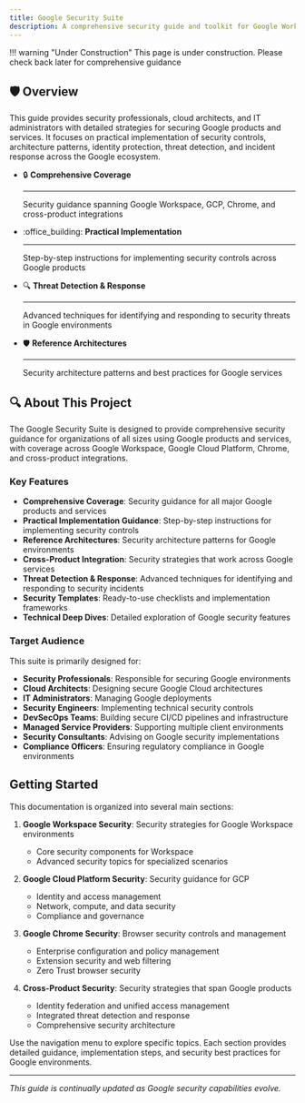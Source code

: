 ```yaml
---
title: Google Security Suite
description: A comprehensive security guide and toolkit for Google Workspace, Google Cloud Platform, and other Google products
---
```


!!! warning "Under Construction"
    This page is under construction. Please check back later for comprehensive guidance



<!-- Hero section is now controlled by the overrides/main.html template -->

## 🛡️ Overview

This guide provides security professionals, cloud architects, and IT administrators with detailed strategies for securing Google products and services. It focuses on practical implementation of security controls, architecture patterns, identity protection, threat detection, and incident response across the Google ecosystem.

<!-- Uses standard Material for MkDocs grid layout -->
<div class="grid cards" markdown>

- :lock: __Comprehensive Coverage__

  ---
  
  Security guidance spanning Google Workspace, GCP, Chrome, and cross-product integrations

- :office_building: __Practical Implementation__

  ---
  
  Step-by-step instructions for implementing security controls across Google products

- :mag: __Threat Detection & Response__

  ---
  
  Advanced techniques for identifying and responding to security threats in Google environments

- :shield: __Reference Architectures__

  ---
  
  Security architecture patterns and best practices for Google services

</div>

## 🔍 About This Project

The Google Security Suite is designed to provide comprehensive security guidance for organizations of all sizes using Google products and services, with coverage across Google Workspace, Google Cloud Platform, Chrome, and cross-product integrations.

### Key Features

- **Comprehensive Coverage**: Security guidance for all major Google products and services
- **Practical Implementation Guidance**: Step-by-step instructions for implementing security controls
- **Reference Architectures**: Security architecture patterns for Google environments
- **Cross-Product Integration**: Security strategies that work across Google services
- **Threat Detection & Response**: Advanced techniques for identifying and responding to security incidents
- **Security Templates**: Ready-to-use checklists and implementation frameworks
- **Technical Deep Dives**: Detailed exploration of Google security features

### Target Audience

This suite is primarily designed for:

- **Security Professionals**: Responsible for securing Google environments
- **Cloud Architects**: Designing secure Google Cloud architectures
- **IT Administrators**: Managing Google deployments
- **Security Engineers**: Implementing technical security controls
- **DevSecOps Teams**: Building secure CI/CD pipelines and infrastructure
- **Managed Service Providers**: Supporting multiple client environments
- **Security Consultants**: Advising on Google security implementations
- **Compliance Officers**: Ensuring regulatory compliance in Google environments

## Getting Started

This documentation is organized into several main sections:

1. **Google Workspace Security**: Security strategies for Google Workspace environments
   - Core security components for Workspace
   - Advanced security topics for specialized scenarios
   
2. **Google Cloud Platform Security**: Security guidance for GCP
   - Identity and access management
   - Network, compute, and data security
   - Compliance and governance

3. **Google Chrome Security**: Browser security controls and management
   - Enterprise configuration and policy management
   - Extension security and web filtering
   - Zero Trust browser security

4. **Cross-Product Security**: Security strategies that span Google products
   - Identity federation and unified access management
   - Integrated threat detection and response
   - Comprehensive security architecture

Use the navigation menu to explore specific topics. Each section provides detailed guidance, implementation steps, and security best practices for Google environments.

---

*This guide is continually updated as Google security capabilities evolve.*